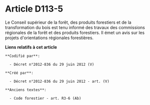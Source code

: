 # Article D113-5

Le Conseil supérieur de la forêt, des produits forestiers et de la transformation du bois est tenu informé des travaux des
commissions régionales de la forêt et des produits forestiers. Il émet un avis sur les projets d'orientations régionales
forestières.

**Liens relatifs à cet article**

	**Codifié par**:

	  - Décret n°2012-836 du 29 juin 2012 (V)

	**Créé par**:

	  - Décret n°2012-836 du 29 juin 2012 - art. (V)

	**Anciens textes**:

	  - Code forestier - art. R3-6 (Ab)
